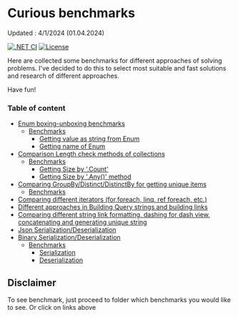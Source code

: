 ﻿# Curious benchmarks

Updated : 4/1/2024 (01.04.2024)

[![.NET CI](https://github.com/nogic1008/dotnet-ci-example/actions/workflows/dotnet-ci.yml/badge.svg)](https://github.com/antomys/CuriousBenchmarks/actions/workflows/ci.yml)
[![License](https://img.shields.io/github/license/nogic1008/dotnet-ci-example)](LICENSE)

Here are collected some benchmarks for different approaches of solving problems. I've decided to do this to select most suitable and fast solutions and research of different approaches.

Have fun!

### Table of content
- [Enum boxing-unboxing benchmarks](src/main/Benchmarks.Enum/Readme.md)
  - [Benchmarks](src/main/Benchmarks.Enum/Readme.md#benchmarks)
      - [Getting value as string from Enum](src/main/Benchmarks.Enum/Readme.md#getting-value-from-enum)
      - [Getting name of Enum](src/main/Benchmarks.Enum/Readme.md#getting-name-of-enum)
- [Comparison Length check methods of collections](src/main/Benchmarks.CollectionSize/Readme.md)
  - [Benchmarks](src/main/Benchmarks.CollectionSize/Readme.md#benchmarks)
    - [Getting Size by '.Count'](src/main/Benchmarks.CollectionSize/Readme.md#getting-size-by-count)
    - [Getting Size by '.Any()' method](src/main/Benchmarks.CollectionSize/Readme.md#getting-size-by-any-method)
- [Comparing GroupBy/Distinct/DistinctBy for getting unique items](src/main/Benchmarks.GroupByVsDistinct/Readme.md)
  - [Benchmarks](src/main/Benchmarks.GroupByVsDistinct/Readme.md#benchmarks)
- [Comparing different iterators (for,foreach, linq, ref foreach, etc.)](src/main/Benchmarks.Iterators/Readme.md)
- [Different approaches in Building Query strings and building links](src/main/Benchmarks.QueryBuilder/readme.md)
- [Comparing different string link formatting, dashing for dash view, concatenating and generating unique string](src/main/Benchmarks.String/Readme.md)
- [Json Serialization/Deserialization](src/main/Benchmarks.Serializers.Json/Readme.md)
- [Binary Serialization/Deserialization](src/main/Benchmarks.Serializers.Binary/Readme.md)
  - [Benchmarks](src/main/Benchmarks.Serializers.Binary/Readme.md#benchmarks)
    - [Serialization](src/main/Benchmarks.Serializers.Binary/Readme.md#binary-serialization)
    - [Deserialization](src/main/Benchmarks.Serializers.Binary/Readme.md#binary-deserialization)

## Disclaimer

To see benchmark, just proceed to folder which benchmarks you would like to see. Or click on links above
